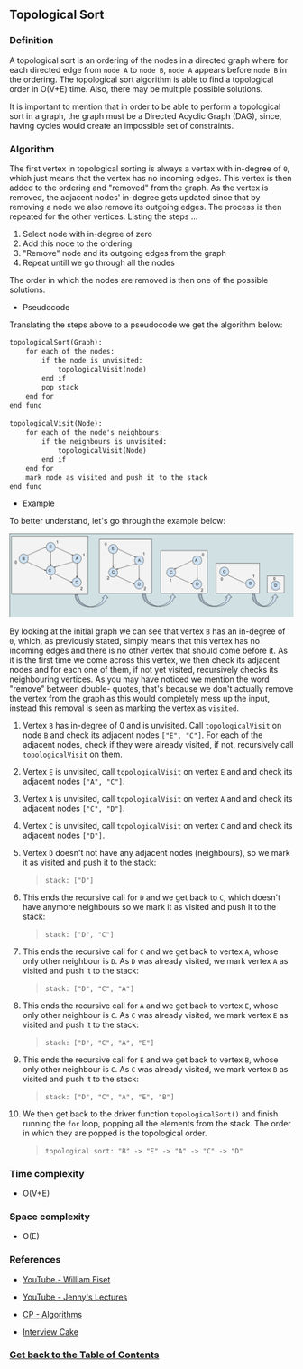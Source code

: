 ## Topological Sort

### Definition

A topological sort is an ordering of the nodes in a directed graph where for each directed edge from `node A` to `node B`, `node A` appears before `node B` in the ordering. The topological sort algorithm is able to find a topological order in O(V+E) time. Also, there may be multiple possible solutions.

It is important to mention that in order to be able to perform a topological sort in a graph, the graph must be a Directed Acyclic Graph (DAG), since, having cycles would create an impossible set of constraints.

### Algorithm

The first vertex in topological sorting is always a vertex with in-degree of `0`, which just means that the vertex has no incoming edges. This vertex is then added to the ordering and "removed" from the graph. As the vertex is removed, the adjacent nodes' in-degree gets updated since that by removing a node we also remove its outgoing edges. The process is then repeated for the other vertices. Listing the steps ...

1. Select node with in-degree of zero
2. Add this node to the ordering
3. "Remove" node and its outgoing edges from the graph
4. Repeat untill we go through all the nodes

The order in which the nodes are removed is then one of the possible solutions.

- Pseudocode

Translating the steps above to a pseudocode we get the algorithm below:

```
topologicalSort(Graph):
    for each of the nodes:
        if the node is unvisited:
            topologicalVisit(node)
        end if
        pop stack
    end for
end func

topologicalVisit(Node):
    for each of the node's neighbours:
        if the neighbours is unvisited:
            topologicalVisit(Node)
        end if
    end for
    mark node as visited and push it to the stack
end func
```

- Example

To better understand, let's go through the example below:

![topologicsl-sort](../../../resources/img/topological-sort.png)

By looking at the initial graph we can see that vertex `B` has an in-degree of `0`, which, as previously stated, simply means that this vertex has no incoming edges and there is no other vertex that should come before it. As it is the first time we come across this vertex, we then check its adjacent nodes and for each one of them, if not yet visited, recursively checks its neighbouring vertices. As you may have noticed we mention the word "remove" between double- quotes, that's because we don't actually remove the vertex from the graph as this would completely mess up the input, instead this removal is seen as marking the vertex as `visited`.

1. Vertex `B` has in-degree of 0 and is unvisited. Call `topologicalVisit` on node `B` and check its adjacent nodes `["E", "C"]`. For each of the adjacent nodes, check if they were already visited, if not, recursively call `topologicalVisit` on them.
2. Vertex `E` is unvisited, call `topologicalVisit` on vertex `E` and and check its adjacent nodes `["A", "C"]`.
3. Vertex `A` is unvisited, call `topologicalVisit` on vertex `A` and and check its adjacent nodes `["C", "D"]`.
4. Vertex `C` is unvisited, call `topologicalVisit` on vertex `C` and and check its adjacent nodes `["D"]`.
5. Vertex `D` doesn't not have any adjacent nodes (neighbours), so we mark it as visited and push it to the stack:

   > `stack: ["D"]`

6. This ends the recursive call for `D` and we get back to `C`, which doesn't have anymore neighbours so we mark it as visited and push it to the stack:

   > `stack: ["D", "C"]`

7. This ends the recursive call for `C` and we get back to vertex `A`, whose only other neighbour is `D`. As `D` was already visited, we mark vertex `A` as visited and push it to the stack:

   > `stack: ["D", "C", "A"]`

8. This ends the recursive call for `A` and we get back to vertex `E`, whose only other neighbour is `C`. As `C` was already visited, we mark vertex `E` as visited and push it to the stack:

   > `stack: ["D", "C", "A", "E"]`

9. This ends the recursive call for `E` and we get back to vertex `B`, whose only other neighbour is `C`. As `C` was already visited, we mark vertex `B` as visited and push it to the stack:

   > `stack: ["D", "C", "A", "E", "B"]`

10. We then get back to the driver function `topologicalSort()` and finish running the `for` loop, popping all the elements from the stack. The order in which they are popped is the topological order.
    > `topological sort: "B" -> "E" -> "A" -> "C" -> "D"`

### Time complexity

- O(V+E)

### Space complexity

- O(E)

### References

- [YouTube - William Fiset](https://www.youtube.com/watch?v=eL-KzMXSXXI&list=PLDV1Zeh2NRsDGO4--qE8yH72HFL1Km93P&index=15)
- [YouTube - Jenny's Lectures](https://www.youtube.com/watch?v=dis_c84ejhQ&list=PLdo5W4Nhv31bbKJzrsKfMpo_grxuLl8LU&index=89)
- [CP - Algorithms](https://cp-algorithms.com/graph/topological-sort.html)

- [Interview Cake](https://www.interviewcake.com/concept/java/topological-sort)

### [Get back to the Table of Contents](../../../README.md)
